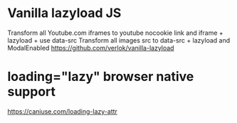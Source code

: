 # Vanilla lazyload JS
Transform all Youtube.com iframes to youtube nocookie link and iframe + lazyload + use data-src
Transform all images src to data-src + lazyload and ModalEnabled
https://github.com/verlok/vanilla-lazyload

# loading="lazy" browser native support
https://caniuse.com/loading-lazy-attr
